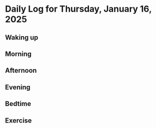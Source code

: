 # Daily Log for Thursday, January 16, 2025

## Waking up

## Morning

## Afternoon

## Evening

## Bedtime

## Exercise
